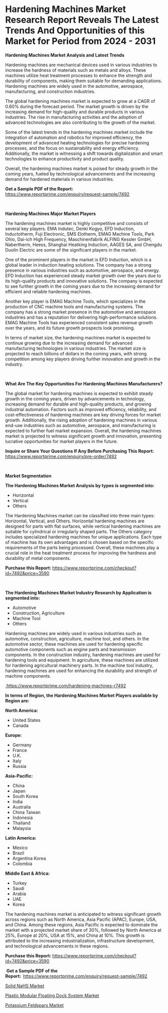 <p><h1>Hardening Machines Market Research Report Reveals The Latest Trends And Opportunities of this Market for Period from 2024 - 2031</h1></p><p><strong>Hardening Machines Market Analysis and Latest Trends</strong></p>
<p><p>Hardening machines are mechanical devices used in various industries to increase the hardness of materials such as metals and alloys. These machines utilize heat treatment processes to enhance the strength and durability of components, making them suitable for demanding applications. Hardening machines are widely used in the automotive, aerospace, manufacturing, and construction industries.</p><p>The global hardening machines market is expected to grow at a CAGR of 0.60% during the forecast period. The market growth is driven by the increasing demand for high-quality and durable products in various industries. The rise in manufacturing activities and the adoption of advanced technologies are also contributing to the growth of the market.</p><p>Some of the latest trends in the hardening machines market include the integration of automation and robotics for improved efficiency, the development of advanced heating technologies for precise hardening processes, and the focus on sustainability and energy efficiency. Additionally, the market is witnessing a shift towards digitalization and smart technologies to enhance productivity and product quality.</p><p>Overall, the hardening machines market is poised for steady growth in the coming years, fueled by technological advancements and the increasing demand for hardened materials in various industries.</p></p>
<p><strong>Get a Sample PDF of the Report:&nbsp;</strong> <a href="https://www.reportprime.com/enquiry/request-sample/7492">https://www.reportprime.com/enquiry/request-sample/7492</a></p>
<p>&nbsp;</p>
<p><strong>Hardening Machines Major Market Players</strong></p>
<p><p>The hardening machines market is highly competitive and consists of several key players. EMA Indutec, Denki Kogyo, EFD Induction, Inductotherm, Fuji Electronic, SMS Elotherm, EMAG Machine Tools, Park Ohio, Dai-ich High Frequency, Maschinenfabrik ALFING Kessler GmbH, Nabertherm, Heess, Shanghai Heatking Induction, AAGES SA, and Chengdu Duolin Electric are some of the significant players in the market.</p><p>One of the prominent players in the market is EFD Induction, which is a global leader in induction heating solutions. The company has a strong presence in various industries such as automotive, aerospace, and energy. EFD Induction has experienced steady market growth over the years due to its high-quality products and innovative solutions. The company is expected to see further growth in the coming years due to the increasing demand for efficient and reliable hardening machines.</p><p>Another key player is EMAG Machine Tools, which specializes in the production of CNC machine tools and manufacturing systems. The company has a strong market presence in the automotive and aerospace industries and has a reputation for delivering high-performance solutions. EMAG Machine Tools has experienced consistent sales revenue growth over the years, and its future growth prospects look promising.</p><p>In terms of market size, the hardening machines market is expected to continue growing due to the increasing demand for advanced manufacturing technologies in various industries. The market size is projected to reach billions of dollars in the coming years, with strong competition among key players driving further innovation and growth in the industry.</p></p>
<p>&nbsp;</p>
<p><strong>What Are The Key Opportunities For Hardening Machines Manufacturers?</strong></p>
<p><p>The global market for hardening machines is expected to exhibit steady growth in the coming years, driven by advancements in technology, increasing demand for durable and high-quality products, and growing industrial automation. Factors such as improved efficiency, reliability, and cost-effectiveness of hardening machines are key driving forces for market growth. Additionally, the rising adoption of hardening machines in various end-use industries such as automotive, aerospace, and manufacturing is expected to further fuel market expansion. Overall, the hardening machines market is projected to witness significant growth and innovation, presenting lucrative opportunities for market players in the future.</p></p>
<p><strong>Inquire or Share Your Questions If Any Before Purchasing This Report:</strong> <a href="https://www.reportprime.com/enquiry/pre-order/7492">https://www.reportprime.com/enquiry/pre-order/7492</a></p>
<p>&nbsp;</p>
<p><strong>Market Segmentation</strong></p>
<p><strong>The Hardening Machines Market Analysis by types is segmented into:</strong></p>
<p><ul><li>Horizontal</li><li>Vertical</li><li>Others</li></ul></p>
<p><p>The Hardening Machines market can be classified into three main types: Horizontal, Vertical, and Others. Horizontal hardening machines are designed for parts with flat surfaces, while vertical hardening machines are suitable for cylindrical or irregularly shaped parts. The Others category includes specialized hardening machines for unique applications. Each type of machine has its own advantages and is chosen based on the specific requirements of the parts being processed. Overall, these machines play a crucial role in the heat treatment process for improving the hardness and durability of metal components.</p></p>
<p><strong>Purchase this Report:&nbsp;</strong><a href="https://www.reportprime.com/checkout?id=7492&price=3590">https://www.reportprime.com/checkout?id=7492&price=3590</a></p>
<p>&nbsp;</p>
<p><strong>The Hardening Machines Market Industry Research by Application is segmented into:</strong></p>
<p><ul><li>Automotive</li><li>Construction, Agriculture</li><li>Machine Tool</li><li>Others</li></ul></p>
<p><p>Hardening machines are widely used in various industries such as automotive, construction, agriculture, machine tool, and others. In the automotive sector, these machines are used for hardening specific automotive components such as engine parts and transmission components. In the construction industry, hardening machines are used for hardening tools and equipment. In agriculture, these machines are utilized for hardening agricultural machinery parts. In the machine tool industry, hardening machines are used for enhancing the durability and strength of machine components.</p></p>
<p><a href="https://www.reportprime.com/hardening-machines-r7492">&nbsp;https://www.reportprime.com/hardening-machines-r7492</a></p>
<p><strong>In terms of Region, the Hardening Machines Market Players available by Region are:</strong></p>
<p>
    <p> <strong> North America: </strong>
        <ul>
            <li>United States</li>
            <li>Canada</li>
        </ul>
        </p> 
    <p> <strong> Europe: </strong>
        <ul>
            <li>Germany</li>
            <li>France</li>
            <li>U.K.</li>
            <li>Italy</li>
            <li>Russia</li>
        </ul>
        </p> 
    <p> <strong> Asia-Pacific: </strong>
        <ul>
            <li>China</li>
            <li>Japan</li>
            <li>South Korea</li>
            <li>India</li>
            <li>Australia</li>
            <li>China Taiwan</li>
            <li>Indonesia</li>
            <li>Thailand</li>
            <li>Malaysia</li>
        </ul>
        </p> 
    <p> <strong> Latin America: </strong>
        <ul>
            <li>Mexico</li>
            <li>Brazil</li>
            <li>Argentina Korea</li>
            <li>Colombia</li>
        </ul>
        </p> 
    <p> <strong> Middle East & Africa: </strong>
        <ul>
            <li>Turkey</li>
            <li>Saudi</li>
            <li>Arabia</li>
            <li>UAE</li>
            <li>Korea</li>
        </ul>
    </p>
    </p>
<p><p>The hardening machines market is anticipated to witness significant growth across regions such as North America, Asia Pacific (APAC), Europe, USA, and China. Among these regions, Asia Pacific is expected to dominate the market with a projected market share of 30%, followed by North America at 25%, Europe at 20%, USA at 15%, and China at 10%. This growth is attributed to the increasing industrialization, infrastructure development, and technological advancements in these regions.</p></p>
<p><strong>Purchase this Report: </strong><a href="https://www.reportprime.com/checkout?id=7492&price=3590">https://www.reportprime.com/checkout?id=7492&price=3590</a></p>
<p>&nbsp;<strong>Get a Sample PDF of the Report:&nbsp;&nbsp;</strong><a href="https://www.reportprime.com/enquiry/request-sample/7492">https://www.reportprime.com/enquiry/request-sample/7492</a></p>
<p><strong></strong></p>
<p><p><a href="https://www.linkedin.com/pulse/solid-nahs-market-analysis-size-global-industry-overview-segmentation-2h4rc?trackingId=SfsJTy%2F7mymD3WH1s%2F%2FUtQ%3D%3D">Solid NaHS Market</a></p><p><a href="https://www.linkedin.com/pulse/plastic-modular-floating-dock-system-market-provides-comprehensive-422sf?trackingId=CMmJmslGN51JoOZCx0Ugyw%3D%3D">Plastic Modular Floating Dock System Market</a></p><p><a href="https://www.linkedin.com/pulse/potassium-feldspars-market-size-examines-its-scope-primary-focus-yufzf?trackingId=R5a%2Bxqm3TlDszt%2FXYDywTA%3D%3D">Potassium Feldspars Market</a></p></p>